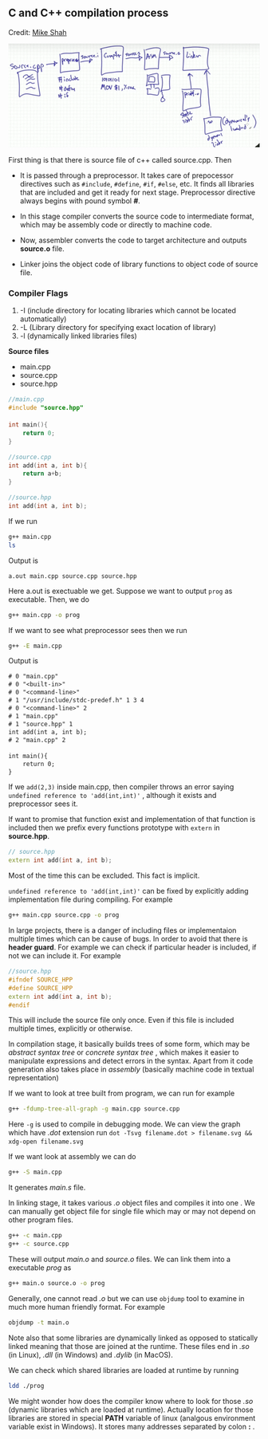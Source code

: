 ## C and C++ compilation process

Credit: [Mike Shah](https://youtu.be/ksJ9bdSX5Yo)

![Stages of compilation](./flow.png)

First thing is that there is source file of c++ called source.cpp. Then 
    
- It is passed through a preprocessor. It takes care of prepocessor directives such as `#include`, `#define`, `#if`, `#else`, etc. It finds all libraries that are included and get it ready for next stage. 
Preprocessor directive always begins with pound symbol **#**.

- In this stage compiler converts the source code to intermediate format, which may be assembly code or directly to machine code. 
- Now, assembler converts the code to target architecture and outputs **source.o** file.
- Linker joins the object code of library functions to object code of source file.

### Compiler Flags

1. -I (include directory for locating libraries which cannot be located automatically)
2. -L (Library directory for specifying exact location of library)
3. -l (dynamically linked libraries files)

**Source files**

- main.cpp
- source.cpp
- source.hpp

```cpp
//main.cpp
#include "source.hpp"

int main(){
    return 0;
}
```

```cpp
//source.cpp
int add(int a, int b){
    return a+b;
}
```

```cpp
//source.hpp
int add(int a, int b);

```
If we run
```bash
g++ main.cpp
ls
```
Output is 
```
a.out main.cpp source.cpp source.hpp
```
Here a.out is exectuable we get. Suppose we want to output `prog` as executable. Then, we do
```bash
g++ main.cpp -o prog
```

If we want to see what preprocessor sees then we run
```bash
g++ -E main.cpp
```
Output is 
```
# 0 "main.cpp"
# 0 "<built-in>"
# 0 "<command-line>"
# 1 "/usr/include/stdc-predef.h" 1 3 4
# 0 "<command-line>" 2
# 1 "main.cpp"
# 1 "source.hpp" 1
int add(int a, int b);
# 2 "main.cpp" 2

int main(){
    return 0;
}
```

If we `add(2,3)` inside main.cpp, then compiler throws an error saying `undefined reference to 'add(int,int)'` , although it exists and preprocessor sees it. 

If want to promise that function exist and implementation of that function is included then we prefix every functions prototype with `extern` in **source.hpp**. 
```cpp
// source.hpp
extern int add(int a, int b);
```
Most of the time this can be excluded. This fact is implicit.

`undefined reference to 'add(int,int)'` can be fixed by explicitly adding implementation file during compiling. For example
```bash
g++ main.cpp source.cpp -o prog
```

In large projects, there is a danger of including files or implementaion multiple times which can be cause of bugs. In order to avoid that there is **header guard**. For example we can check if particular header is included, if not we can include it. For example

```cpp
//source.hpp
#ifndef SOURCE_HPP
#define SOURCE_HPP
extern int add(int a, int b);
#endif

```
This will include the source file only once. Even if this file is included multiple times, explicitly or otherwise.


In compilation stage, it basically builds trees of some form, which may be *abstract syntax tree* or *concrete syntax tree* , which makes it easier to manipulate expressions and detect errors in the syntax. Apart from it code generation also takes place in *assembly* (basically machine code in textual representation)

If we want to look at tree built from program, we can run for example

```bash
g++ -fdump-tree-all-graph -g main.cpp source.cpp 
```
Here `-g` is used to compile in debugging mode. We can view the graph which have *.dot* extension run `dot -Tsvg filename.dot > filename.svg && xdg-open filename.svg`

If we want look at assembly we can do
```bash
g++ -S main.cpp
```
It generates *main.s* file.

In linking stage, it takes various *.o* object files and compiles it into one .
We can manually get object file for single file which may or may not depend on other program files.
```bash
g++ -c main.cpp
g++ -c source.cpp
```
These will output *main.o* and *source.o* files.
We can link them into a executable *prog* as
```bash
g++ main.o source.o -o prog
```

Generally, one cannot read *.o* but we can use `objdump` tool to examine in much more human friendly format. For example
```bash
objdump -t main.o
```
Note also that some libraries are dynamically linked as opposed to statically linked meaning that those are joined at the runtime. These files end in *.so* (in Linux), *.dll* (in Windows) and *.dylib* (in MacOS). 

We can check which shared libraries are loaded at runtime by running
```bash
ldd ./prog
```
We might wonder how does the compiler know where to look for those *.so* (dynamic libraries which are loaded at runtime). Actually location for those libraries are stored in special **PATH** variable of linux (analgous environment variable exist in Windows). It stores many addresses separated by colon **:** .